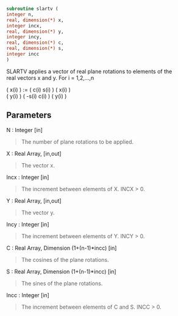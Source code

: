 ```fortran  
subroutine slartv (  
integer n,  
real, dimension(*) x,  
integer incx,  
real, dimension(*) y,  
integer incy,  
real, dimension(*) c,  
real, dimension(*) s,  
integer incc  
)  
```  
  
SLARTV applies a vector of real plane rotations to elements of the  
real vectors x and y. For i = 1,2,...,n  
  
( x(i) ) := (  c(i)  s(i) ) ( x(i) )  
( y(i) )    ( -s(i)  c(i) ) ( y(i) )  
  
## Parameters  
N : Integer [in]  
> The number of plane rotations to be applied.  
  
X : Real Array, [in,out]  
> The vector x.  
  
Incx : Integer [in]  
> The increment between elements of X. INCX > 0.  
  
Y : Real Array, [in,out]  
> The vector y.  
  
Incy : Integer [in]  
> The increment between elements of Y. INCY > 0.  
  
C : Real Array, Dimension (1+(n-1)*incc) [in]  
> The cosines of the plane rotations.  
  
S : Real Array, Dimension (1+(n-1)*incc) [in]  
> The sines of the plane rotations.  
  
Incc : Integer [in]  
> The increment between elements of C and S. INCC > 0.  
  
